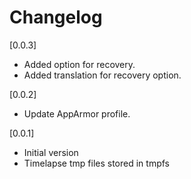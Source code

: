 # Changelog

[0.0.3]

- Added option for recovery.
- Added translation for recovery option.

[0.0.2]

- Update AppArmor profile.

[0.0.1]

- Initial version
- Timelapse tmp files stored in tmpfs
